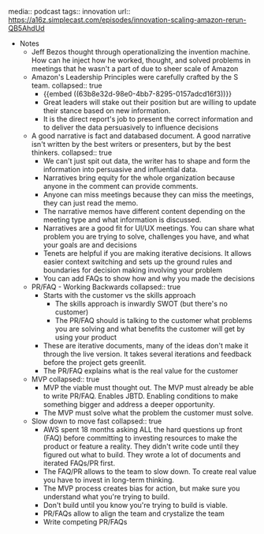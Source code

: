 media:: podcast
tags:: innovation
url:: https://a16z.simplecast.com/episodes/innovation-scaling-amazon-rerun-QB5AhdUd

- Notes
	- Jeff Bezos thought through operationalizing the invention machine. How can he inject how he worked, thought, and solved problems in meetings that he wasn't a part of due to sheer scale of Amazon
	- Amazon's Leadership Principles were carefully crafted by the S team.
	  collapsed:: true
		- {{embed ((63b8e32d-98e0-4bb7-8295-0157adcd16f3))}}
		- Great leaders will stake out their position but are willing to update their stance based on new information.
		- It is the direct report's job to present the correct information and to deliver the data persuasively to influence decisions
	- A good narrative is fact and databased document. A good narrative isn't written by the best writers or presenters, but by the best thinkers.
	  collapsed:: true
		- We can't just spit out data, the writer has to shape and form the information into persuasive and influential data.
		- Narratives bring equity for the whole organization because anyone in the comment can provide comments.
		- Anyone can miss meetings because they can miss the meetings, they can just read the memo.
		- The narrative memos have different content depending on the meeting type and what information is discussed.
		- Narratives are a good fit for UI/UX meetings. You can share what problem you are trying to solve, challenges you have, and what your goals are and decisions
		- Tenets are helpful if you are making iterative decisions. It allows easier context switching and sets up the ground rules and boundaries for decision making involving your problem
		- You can add FAQs to show how and why you made the decisions
	- PR/FAQ - Working Backwards
	  collapsed:: true
		- Starts with the customer vs the skills approach
			- The skills approach is inwardly SWOT (but there's no customer)
			- The PR/FAQ should is talking to the customer what problems you are solving and what benefits the customer will get by using your product
		- These are iterative documents, many of the ideas don't make it through the live version. It takes several iterations and feedback before the project gets greenlit.
		- The PR/FAQ explains what is the real value for the customer
	- MVP
	  collapsed:: true
		- MVP the viable must thought out. The MVP must already be able to write PR/FAQ. Enables JBTD. Enabling conditions to make something bigger and address a deeper opportunity.
		- The MVP must solve what the problem the customer must solve.
	- Slow down to move fast
	  collapsed:: true
		- AWS spent 18 months asking ALL the hard questions up front (FAQ) before committing to investing resources to make the product or feature a reality. They didn't write code until they figured out what to build. They wrote a lot of documents and iterated FAQs/PR first.
		- The FAQ/PR allows to the team to slow down. To create real value you have to invest in long-term thinking.
		- The MVP process creates bias for action, but make sure you understand what you're trying to build.
		- Don't build until you know you're trying to build is viable.
		- PR/FAQs allow to align the team and crystalize the team
		- Write competing PR/FAQs
